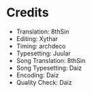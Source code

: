 Credits
=======
* Translation: 8thSin
* Editing: Xythar
* Timing: archdeco
* Typesetting: Juular
* Song Translation: 8thSin
* Song Typesetting: Daiz 
* Encoding: Daiz
* Quality Check: Daiz
